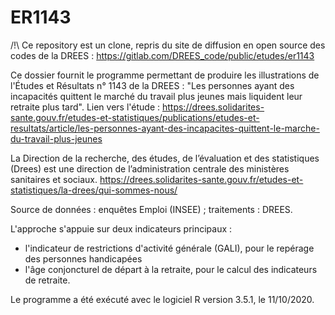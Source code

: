 # ER1143

/!\ Ce repository est un clone, repris du site de diffusion en open source des codes de la DREES : https://gitlab.com/DREES_code/public/etudes/er1143

Ce dossier fournit le programme permettant de produire les illustrations de l'Études et Résultats n° 1143 de la DREES : "Les personnes ayant des incapacités quittent le marché du travail plus jeunes mais liquident leur retraite plus tard".
Lien vers l'étude : https://drees.solidarites-sante.gouv.fr/etudes-et-statistiques/publications/etudes-et-resultats/article/les-personnes-ayant-des-incapacites-quittent-le-marche-du-travail-plus-jeunes

La Direction de la recherche, des études, de l’évaluation et des statistiques (Drees) est une direction de l’administration centrale des ministères sanitaires et sociaux.
https://drees.solidarites-sante.gouv.fr/etudes-et-statistiques/la-drees/qui-sommes-nous/

Source de données : enquêtes Emploi (INSEE) ; traitements : DREES.

L'approche s'appuie sur deux indicateurs principaux :
- l'indicateur de restrictions d'activité générale (GALI), pour le repérage des personnes handicapées
- l'âge conjoncturel de départ à la retraite, pour le calcul des indicateurs de retraite.

Le programme a été exécuté avec le logiciel R version 3.5.1, le 11/10/2020.

